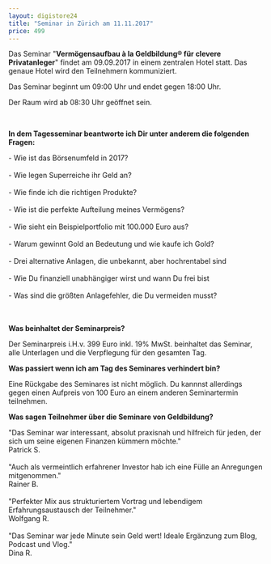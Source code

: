 ```yaml
---
layout: digistore24
title: "Seminar in Zürich am 11.11.2017"
price: 499
---
```

<p>Das Seminar &quot;<strong>Verm&#xF6;gensaufbau &#xE0; la Geldbildung&#xAE; f&#xFC;r clevere Privatanleger</strong>&quot; findet am 09.09.2017 in einem zentralen Hotel statt. Das genaue Hotel wird den Teilnehmern kommuniziert.</p>
<p>Das Seminar beginnt um 09:00 Uhr und endet gegen 18:00 Uhr.</p>
<p>Der Raum wird ab 08:30 Uhr ge&#xF6;ffnet sein.</p>
<p>&#xA0;</p>
<p><strong>In dem Tagesseminar beantworte ich Dir unter anderem die folgenden Fragen:<br></strong></p>
<div>- Wie ist das B&#xF6;rsenumfeld in 2017?</div>
<div>&#xA0;</div>
<div>- Wie legen Superreiche ihr Geld an?</div>
<div>&#xA0;</div>
<div>- Wie finde ich die richtigen Produkte?</div>
<div>&#xA0;</div>
<div>- Wie ist die perfekte Aufteilung meines Verm&#xF6;gens?</div>
<div>&#xA0;</div>
<div>- Wie sieht ein Beispielportfolio mit 100.000 Euro aus?</div>
<div>&#xA0;</div>
<div>- Warum gewinnt Gold an Bedeutung und wie kaufe ich Gold?</div>
<div>&#xA0;</div>
<div>-&#xA0;Drei alternative Anlagen, die unbekannt, aber hochrentabel sind</div>
<div>&#xA0;</div>
<div>- Wie Du finanziell unabh&#xE4;ngiger wirst und wann Du frei bist</div>
<div>&#xA0;</div>
<div>- Was sind die gr&#xF6;&#xDF;ten Anlagefehler, die Du vermeiden musst?</div>
<div>&#xA0;</div>
<div>&#xA0;</div>
<p><strong>Was beinhaltet der Seminarpreis?</strong></p>
<p>Der Seminarpreis i.H.v. 399 Euro inkl. 19% MwSt. beinhaltet das Seminar, alle Unterlagen und die Verpflegung f&#xFC;r den gesamten Tag.</p>
<p><strong>Was passiert wenn ich am Tag des Seminares verhindert bin?<br></strong></p>
<p>Eine R&#xFC;ckgabe des Seminares ist nicht m&#xF6;glich. Du kannnst allerdings gegen einen Aufpreis von 100 Euro an einem anderen Seminartermin teilnehmen.</p>
<p><strong>Was sagen Teilnehmer &#xFC;ber die Seminare von Geldbildung?</strong></p>
<p>&quot;Das Seminar war interessant, absolut praxisnah und hilfreich f&#xFC;r jeden, der sich um seine eigenen Finanzen k&#xFC;mmern m&#xF6;chte.&quot;<br>Patrick S.<br><br>&quot;Auch als vermeintlich erfahrener Investor hab ich eine F&#xFC;lle an Anregungen mitgenommen.&quot;<br>Rainer B.<br><br>&quot;Perfekter Mix aus strukturiertem Vortrag und lebendigem Erfahrungsaustausch der Teilnehmer.&quot;<br>Wolfgang R.<br><br>&quot;Das Seminar war jede Minute sein Geld wert! Ideale Erg&#xE4;nzung zum Blog, Podcast und Vlog.&quot;<br>Dina R.</p>